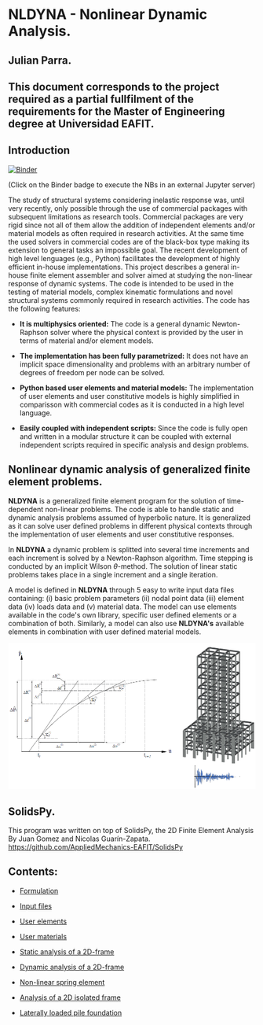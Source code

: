 # NLDYNA - Nonlinear Dynamic Analysis.

## Julian Parra.

## This document corresponds to the project required as a partial fullfilment of the requirements for the Master of Engineering degree at Universidad EAFIT.

## Introduction

[![Binder](https://mybinder.org/badge_logo.svg)](https://mybinder.org/v2/gh/jgomezc1/nldyna/master)

(Click on the Binder badge to execute the NBs in an external Jupyter server)

The study of structural systems considering inelastic response was, until very recently, only possible through the use of commercial packages with subsequent limitations as research tools. Commercial packages are very rigid since not all of them allow the addition of independent elements and/or material models as often required in research activities. At the same time the used solvers in commercial codes are of the black-box type making its extension to general tasks an impossible goal. The recent development of high level lenguages (e.g., Python) facilitates the development of highly efficient in-house implementations. This project describes a general in-house finite element assembler and solver aimed at studying the non-linear response of dynamic systems. The code is intended to be used in the testing of material models, complex kinematic formulations and novel structural systems commonly required in research activities. The code has the following features:

* **It is multiphysics oriented:** The code is a general dynamic Newton-Raphson solver where the physical context is provided by the user in terms of material and/or element models.

* **The implementation has been fully parametrized:** It does not have an implicit space dimensionality and problems with an arbitrary number of degrees of freedom per node can be solved.

* **Python based user elements and material models:** The implementation of user elements and user constitutive models is highly simplified in comparisson with commercial codes as it is conducted in a high level language.

* **Easily coupled with independent scripts:** Since the code is fully open and written in a modular structure it can be coupled with external independent scripts required in specific analysis and design problems.


## Nonlinear dynamic analysis of generalized finite element problems.
**NLDYNA** is a generalized finite element program for the solution of time-dependent non-linear problems. The code is able to handle static and dynamic analysis problems assumed of hyperbolic nature. It is generalized as it can solve user defined problems in different physical contexts through the implementation of user elements and user constitutive responses.

In **NLDYNA** a dynamic problem is splitted into several time increments and each increment is solved by a Newton-Raphson algorithm. Time stepping is conducted by an implicit Wilson $\theta$-method. The solution of linear static problems takes place in a single increment and a single iteration. 

A model is defined in **NLDYNA** through 5 easy to write input data files containing: (i) basic problem parameters (ii) nodal point data (iii) element data (iv) loads data and (v) material data. The model can use elements available in the code's own library, specific user defined elements or a combination of both. Similarly, a model can also use **NLDYNA's** available elements in combination with user defined material models.

![Shaking in 3D building.](./notebooks/img/Model_Page.png)

## SolidsPy.
This program was written on top of SolidsPy, the 2D Finite Element Analysis By Juan Gomez and Nicolas Guarín-Zapata.
https://github.com/AppliedMechanics-EAFIT/SolidsPy

## Contents:

* [Formulation](https://nbviewer.jupyter.org/github/jgomezc1/nldyna/blob/master/notebooks/02_Formulation.ipynb)

* [Input files](https://nbviewer.jupyter.org/github/jgomezc1/nldyna/blob/master/notebooks/03_NLDYNA.ipynb)

* [User elements](https://nbviewer.jupyter.org/github/jgomezc1/nldyna/blob/master/notebooks/04_UEL_subroutine.ipynb)

* [User materials](https://nbviewer.jupyter.org/github/jgomezc1/nldyna/blob/master/notebooks/05_UMAT_subroutine.ipynb)

* [Static analysis of a 2D-frame](https://nbviewer.jupyter.org/github/jgomezc1/nldyna/blob/master/notebooks/06_Example01.ipynb)

* [Dynamic analysis of a 2D-frame](https://nbviewer.jupyter.org/github/jgomezc1/nldyna/blob/master/notebooks/07_Example02.ipynb)

* [Non-linear spring element](https://nbviewer.jupyter.org/github/jgomezc1/nldyna/blob/master/notebooks/08_Example03.ipynb)

* [Analysis of a 2D isolated frame](https://nbviewer.jupyter.org/github/jgomezc1/nldyna/blob/master/notebooks/09_Example04.ipynb)

* [Laterally loaded pile foundation](https://nbviewer.jupyter.org/github/jgomezc1/nldyna/blob/master/notebooks/10_Example05.ipynb)

